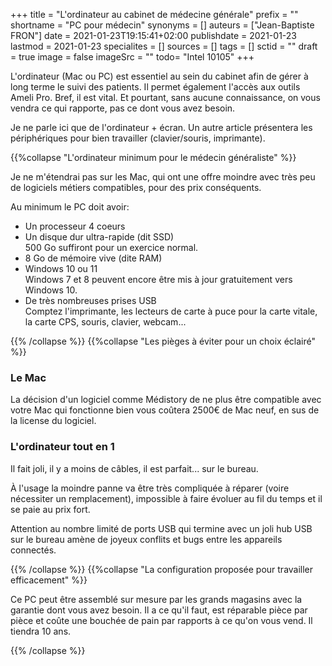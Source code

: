 +++
title = "L'ordinateur au cabinet de médecine générale"
prefix = ""
shortname = "PC pour médecin"
synonyms = []
auteurs = ["Jean-Baptiste FRON"]
date = 2021-01-23T19:15:41+02:00
publishdate = 2021-01-23
lastmod = 2021-01-23
specialites = []
sources = []
tags = []
sctid = ""
draft = true
image = false
imageSrc = ""
todo= "Intel 10105"
+++

L'ordinateur (Mac ou PC) est essentiel au sein du cabinet afin de gérer à long terme le suivi des patients. Il permet également l'accès aux outils Ameli Pro. Bref, il est vital. Et pourtant, sans aucune connaissance, on vous vendra ce qui rapporte, pas ce dont vous avez besoin.

Je ne parle ici que de l'ordinateur + écran. Un autre article présentera les périphériques pour bien travailler (clavier/souris, imprimante).

{{%collapse "L'ordinateur minimum pour le médecin généraliste" %}}

Je ne m'étendrai pas sur les Mac, qui ont une offre moindre avec très peu de logiciels métiers compatibles, pour des prix conséquents.

Au minimum le PC doit avoir:

- Un processeur 4 coeurs
- Un disque dur ultra-rapide (dit SSD)  
500 Go suffiront pour un exercice normal.
- 8 Go de mémoire vive (dite RAM)
- Windows 10 ou 11  
Windows 7 et 8 peuvent encore être mis à jour gratuitement vers Windows 10.
- De très nombreuses prises USB  
Comptez l'imprimante, les lecteurs de carte à puce pour la carte vitale, la carte CPS, souris, clavier, webcam...

{{% /collapse %}}
{{%collapse "Les pièges à éviter pour un choix éclairé" %}}

### Le Mac

La décision d'un logiciel comme Médistory de ne plus être compatible avec votre Mac qui fonctionne bien vous coûtera 2500€ de Mac neuf, en sus de la license du logiciel.

### L'ordinateur tout en 1

Il fait joli, il y a moins de câbles, il est parfait... sur le bureau.

À l'usage la moindre panne va être très compliquée à réparer (voire nécessiter un remplacement), impossible à faire évoluer au fil du temps et il se paie au prix fort.

Attention au nombre limité de ports USB qui termine avec un joli hub USB sur le bureau amène de joyeux conflits et bugs entre les appareils connectés.

{{% /collapse %}}
{{%collapse "La configuration proposée pour travailler efficacement" %}}

Ce PC peut être assemblé sur mesure par les grands magasins avec la garantie dont vous avez besoin. Il a ce qu'il faut, est réparable pièce par pièce et coûte une bouchée de pain par rapports à ce qu'on vous vend. Il tiendra 10 ans.

{{% /collapse %}}
